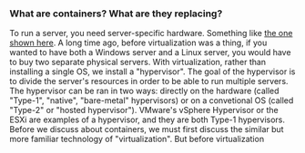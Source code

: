 ### What are containers? What are they replacing?

To run a server, you need server-specific hardware. Something like [the one shown here](https://www.deploydepot.ca/hpe-proliant-dl325-g10-plus-1u-rack-server-1-x-amd-epyc-7302p-2-80-ghz-32-gb-ram-hdd-ssd-12gb-s-sas-controller-p18604-b21/). A long time ago, before virtualization was a thing, if you wanted to have both a Windows server and a Linux server, you would have to buy two separate physical servers. With virtualization, rather than installing a single OS, we install a "hypervisor". The goal of the hypervisor is to divide the server's resources in order to be able to run multiple servers. The hypervisor can be ran in two ways: directly on the hardware (called "Type-1", "native", "bare-metal" hypervisors) or on a convetional OS (called "Type-2" or "hosted hypervisor"). VMware's vSphere Hypervisor or the ESXi are examples of a hypervisor, and they are both Type-1 hypervisors.  
Before we discuss about containers, we must first discuss the similar but more familiar technology of "virtualization".
But before virtualization



